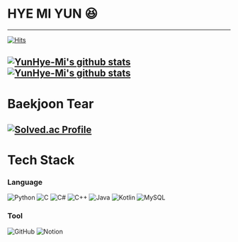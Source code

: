 # HYE MI YUN 😆
<!--
**YunHye-Mi/YunHye-Mi** is a ✨ _special_ ✨ repository because its `README.md` (this file) appears on your GitHub profile.

Here are some ideas to get you started:

- 🔭 I’m currently working on ...
- 🌱 I’m currently learning ...
- 👯 I’m looking to collaborate on ...
- 🤔 I’m looking for help with ...
- 💬 Ask me about ...
- 📫 How to reach me: ...
- 😄 Pronouns: ...
- ⚡ Fun fact: ...
-->
---
[![Hits](https://hits.seeyoufarm.com/api/count/incr/badge.svg?url=https%3A%2F%2Fgithub.com%2FYunHye-Mi&count_bg=%23C7A9DB&title_bg=%23A678D9&title=hits&edge_flat=false)](https://hits.seeyoufarm.com)

[![YunHye-Mi's github stats](https://github-readme-stats.vercel.app/api?username=YunHye-Mi&show_icons=true&theme=buefy)](https://github.com/YunHye-Mi)
[![YunHye-Mi's github stats](https://github-readme-stats.vercel.app/api/top-langs/?username=YunHye-Mi&show_icons=true&hide_border=true&title_color=004386&icon_color=004386&layout=compact&theme=buefy)](https://github.com/YunHye-Mi)
---

# Baekjoon Tear
[![Solved.ac Profile](http://mazassumnida.wtf/api/v2/generate_badge?boj=osnmkiyc1358)](https://solved.ac/osnmkiyc1358)
---

# Tech Stack

### Language
![Python](https://img.shields.io/badge/Python-%2300599C.svg?style=for-the-badge&logo=Python&logoColor=white)  ![C](https://img.shields.io/badge/c-%2300599C.svg?style=for-the-badge&logo=c&logoColor=white)  ![C#](https://img.shields.io/badge/c%23-%2300599C.svg?style=for-the-badge&logo=c-sharp&logoColor=white)  ![C++](https://img.shields.io/badge/c++-%2300599C.svg?style=for-the-badge&logo=c%2B%2B&logoColor=white)  ![Java](https://img.shields.io/badge/java-%2300599C.svg?style=for-the-badge&logo=java&logoColor=white)  ![Kotlin](https://img.shields.io/badge/kotlin-%2300599C.svg?style=for-the-badge&logo=kotlin&logoColor=white)  ![MySQL](https://img.shields.io/badge/MySQL-%2300599C.svg?style=for-the-badge&logo=MySQL&logoColor=white)

### Tool
![GitHub](https://img.shields.io/badge/github-%23121011.svg?style=for-the-badge&logo=github&logoColor=white) ![Notion](https://img.shields.io/badge/Notion-%23000000.svg?style=for-the-badge&logo=notion&logoColor=white) 
